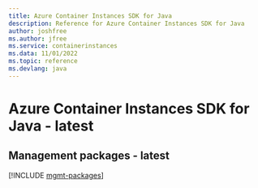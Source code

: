 ```yaml
---
title: Azure Container Instances SDK for Java
description: Reference for Azure Container Instances SDK for Java
author: joshfree
ms.author: jfree
ms.service: containerinstances
ms.data: 11/01/2022
ms.topic: reference
ms.devlang: java
---
```

# Azure Container Instances SDK for Java - latest

## Management packages - latest
[!INCLUDE [mgmt-packages](container-instances-mgmt-index.md)]